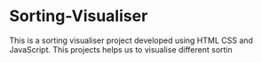 # Sorting-Visualiser
This is a sorting visualiser project developed using HTML CSS and JavaScript. This projects helps us to visualise different sortin
